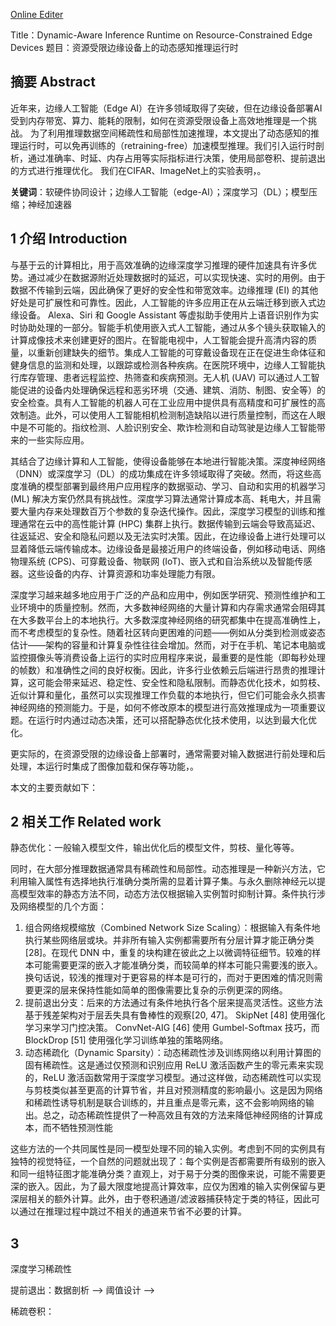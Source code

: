 

[Online Editer](https://www.overleaf.com/project/66a70c2de3101c3f34246913)


Title：Dynamic-Aware Inference Runtime on Resource-Constrained Edge Devices
题目：资源受限边缘设备上的动态感知推理运行时

## 摘要 Abstract

近年来，边缘人工智能（Edge AI）在许多领域取得了突破，但在边缘设备部署AI受到内存带宽、算力、能耗的限制，如何在资源受限设备上高效地推理是一个挑战。
为了利用推理数据空间稀疏性和局部性加速推理，本文提出了动态感知的推理运行时，可以免再训练的（retraining-free）加速模型推理。我们引入运行时剖析，通过准确率、时延、内存占用等实际指标进行决策，使用局部卷积、提前退出的方式进行推理优化。
我们在CIFAR、ImageNet上的实验表明，。

**关键词**：软硬件协同设计；边缘人工智能（edge-AI）；深度学习（DL）；模型压缩；神经加速器


## 1 介绍 Introduction

与基于云的计算相比，用于高效准确的边缘深度学习推理的硬件加速具有许多优势。通过减少在数据源附近处理数据时的延迟，可以实现快速、实时的用例。由于数据不传输到云端，因此确保了更好的安全性和带宽效率。边缘推理 (EI) 的其他好处是可扩展性和可靠性。因此，人工智能的许多应用正在从云端迁移到嵌入式边缘设备。 Alexa、Siri 和 Google Assistant 等虚拟助手使用片上语音识别作为实时协助处理的一部分。智能手机使用嵌入式人工智能，通过从多个镜头获取输入的计算成像技术来创建更好的图片。在智能电视中，人工智能会提升高清内容的质量，以重新创建缺失的细节。集成人工智能的可穿戴设备现在正在促进生命体征和健身信息的监测和处理，以跟踪或检测各种疾病。在医院环境中，边缘人工智能执行库存管理、患者远程监控、热筛查和疾病预测。无人机 (UAV) 可以通过人工智能促进的设备内处理确保远程和恶劣环境（交通、建筑、消防、制图、安全等）的安全检查。具有人工智能的机器人可在工业应用中提供具有高精度和可扩展性的高效制造。此外，可以使用人工智能相机检测制造缺陷以进行质量控制，而这在人眼中是不可能的。指纹检测、人脸识别安全、欺诈检测和自动驾驶是边缘人工智能带来的一些实际应用。

其结合了边缘计算和人工智能，使得设备能够在本地进行智能决策。深度神经网络（DNN）或深度学习（DL）的成功集成在许多领域取得了突破。然而，将这些高度准确的模型部署到最终用户应用程序的数据驱动、学习、自动和实用的机器学习 (ML) 解决方案仍然具有挑战性。深度学习算法通常计算成本高、耗电大，并且需要大量内存来处理数百万个参数的复杂迭代操作。因此，深度学习模型的训练和推理通常在云中的高性能计算 (HPC) 集群上执行。数据传输到云端会导致高延迟、往返延迟、安全和隐私问题以及无法实时决策。因此，在边缘设备上进行处理可以显着降低云端传输成本。边缘设备是最接近用户的终端设备，例如移动电话、网络物理系统 (CPS)、可穿戴设备、物联网 (IoT)、嵌入式和自治系统以及智能传感器。这些设备的内存、计算资源和功率处理能力有限。

深度学习越来越多地应用于广泛的产品和应用中，例如医学研究、预测性维护和工业环境中的质量控制。然而，大多数神经网络的大量计算和内存需求通常会阻碍其在大多数平台上的本地执行。大多数深度神经网络的研究都集中在提高准确性上，而不考虑模型的复杂性。随着社区转向更困难的问题——例如从分类到检测或姿态估计——架构的容量和计算复杂性往往会增加。然而，对于在手机、笔记本电脑或监控摄像头等消费设备上运行的实时应用程序来说，最重要的是性能（即每秒处理的帧数）和准确性之间的良好权衡。因此，许多行业依赖云后端进行昂贵的推理计算，这可能会带来延迟、稳定性、安全性和隐私限制。而静态优化技术，如剪枝、近似计算和量化，虽然可以实现推理工作负载的本地执行，但它们可能会永久损害神经网络的预测能力。于是，如何不修改原本的模型进行高效推理成为一项重要议题。在运行时内通过动态决策，还可以搭配静态优化技术使用，以达到最大化优化。

更实际的，在资源受限的边缘设备上部署时，通常需要对输入数据进行前处理和后处理，本运行时集成了图像加载和保存等功能，。

本文的主要贡献如下：


## 2 相关工作 Related work


静态优化：一般输入模型文件，输出优化后的模型文件，剪枝、量化等等。

同时，在大部分推理数据通常具有稀疏性和局部性。动态推理是一种新兴方法，它利用输入属性有选择地执行准确分类所需的显着计算子集。与永久删除神经元以提高模型效率的静态方法不同，动态方法仅根据输入实例暂时抑制计算。条件执行涉及网络模型的几个方面：
1. 组合网络规模缩放（Combined Network Size Scaling）：根据输入有条件地执行某些网络层或块。并非所有输入实例都需要所有分层计算才能正确分类[28]。在现代 DNN 中，重复的块构建在彼此之上以微调特征细节。较难的样本可能需要更深的嵌入才能准确分类，而较简单的样本可能只需要浅的嵌入。换句话说，较浅的推理对于更容易的样本是可行的，而对于更困难的情况则需要更深的层来保持性能如简单的图像需要比复杂的示例更深的网络。
2. 提前退出分支：后来的方法通过有条件地执行各个层来提高灵活性。这些方法基于残差架构对于层丢失具有鲁棒性的观察[20, 47]。 SkipNet [48] 使用强化学习来学习门控决策。 ConvNet-AIG [46] 使用 Gumbel-Softmax 技巧，而 BlockDrop [51] 使用强化学习训练单独的策略网络。
3. 动态稀疏化（Dynamic Sparsity）：动态稀疏性涉及训练网络以利用计算图的固有稀疏性。这是通过仅预测和识别应用 ReLU 激活函数产生的零元素来实现的，ReLU 激活函数常用于深度学习模型。通过这样做，动态稀疏性可以实现与剪枝类似甚至更高的计算节省，并且对预测精度的影响最小。这是因为网络和稀疏性诱导机制是联合训练的，并且重点是零元素，这不会影响网络的输出。总之，动态稀疏性提供了一种高效且有效的方法来降低神经网络的计算成本，而不牺牲预测性能

这些方法的一个共同属性是同一模型处理不同的输入实例。考虑到不同的实例具有独特的视觉特征，一个自然的问题就出现了：每个实例是否都需要所有级别的嵌入和同一组特征图才能准确分类？直观上，对于易于分类的图像来说，可能不需要更深的嵌入。因此，为了最大限度地提高计算效率，应仅为困难的输入实例保留与更深层相关的额外计算。此外，由于卷积通道/滤波器捕获特定于类的特征，因此可以通过在推理过程中跳过不相关的通道来节省不必要的计算。



## 3 


深度学习稀疏性

提前退出：数据剖析 --> 阈值设计 --> 

稀疏卷积：